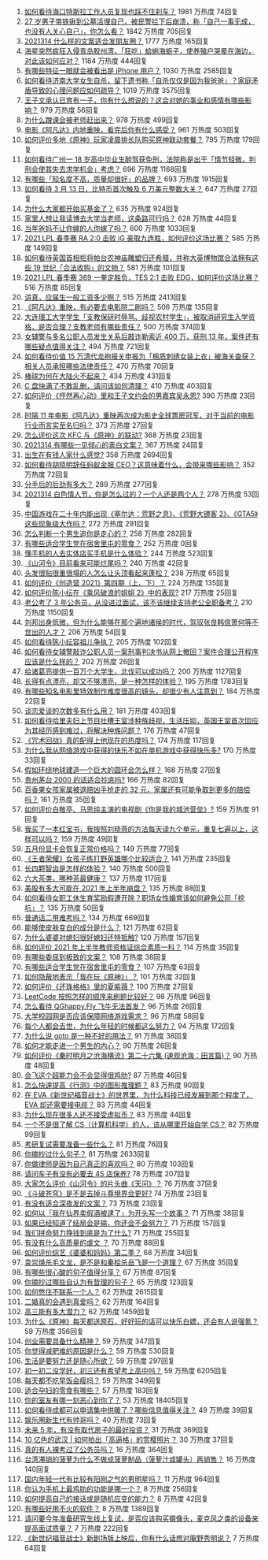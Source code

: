 1. [如何看待海口特斯拉工作人员复现也踩不住刹车？](https://www.zhihu.com/question/449227121) 1981 万热度 74回复
1. [27 岁男子带铁锹到公墓活埋自己，被民警拦下后崩溃，称「自己一事无成，也没有人关心自己」，你怎么看？](https://www.zhihu.com/question/448895485) 1842 万热度 705回复
1. [2021314 什么样的文案适合发朋友圈？](https://www.zhihu.com/question/448761958) 1777 万热度 165回复
1. [海星突然疯狂入侵青岛胶州湾，「狂吃」蛤蜊海蛎子，使养殖户哭晕在海边，对此该如何应对？](https://www.zhihu.com/question/448899043) 1184 万热度 444回复
1. [有哪些特征一眼就会被看出是 iPhone 用户？](https://www.zhihu.com/question/357678200) 1030 万热度 2585回复
1. [如何看待济南大学女生自杀，留下遗书称「自杀仅仅是因为我爸爸」？家庭矛盾导致的心理问题应如何疏导？](https://www.zhihu.com/question/448002553) 1019 万热度 3575回复
1. [王子文承认已育有一子，你有什么想说的？这会对她的事业和感情有哪些影响？](https://www.zhihu.com/question/449204610) 979 万热度 56回复
1. [为什么蹭课会被老师赶出来？](https://www.zhihu.com/question/355822061) 978 万热度 499回复
1. [电影《阿凡达》内地重映，看完后你有什么感受？](https://www.zhihu.com/question/448750149) 961 万热度 503回复
1. [如何评价多地《原神》玩家凌晨排长队购买原神联动套餐？](https://www.zhihu.com/question/449049692) 795 万热度 179回复
1. [如何看待广州一 18 岁高中毕业生醉驾获免刑，法院称是出于「情节轻微，判刑会使其失去求学机会」考虑？](https://www.zhihu.com/question/448905232) 696 万热度 1168回复
1. [有哪些「知名度不高，质量却很好」的品牌？](https://www.zhihu.com/question/35886615) 693 万热度 1915回复
1. [如何看待 3 月 13 日，比特币首次触及 6 万美元整数大关？](https://www.zhihu.com/question/449150635) 647 万热度 27回复
1. [为什么大家都开始买基金了？](https://www.zhihu.com/question/440302773) 635 万热度 924回复
1. [家里人想让我读博去大学当老师，这条路可行吗？](https://www.zhihu.com/question/448393868) 628 万热度 44回复
1. [当年爸妈不让你嫁的人你嫁了吗？](https://www.zhihu.com/question/443594106) 600 万热度 1033回复
1. [2021 LPL 春季赛 RA 2:0 击败 iG 豪取九连胜，如何评价这场比赛？](https://www.zhihu.com/question/449133536) 585 万热度 149回复
1. [如何看待英国首相拒将帕台农神庙雕塑归还希腊，并称大英博物馆合法拥有这些 19 世纪「合法收购」的文物？](https://www.zhihu.com/question/449101017) 581 万热度 101回复
1. [2021 LPL 春季赛 369 一拳定胜负，TES 2:1 击败 EDG，如何评价这场比赛？](https://www.zhihu.com/question/449151395) 516 万热度 85回复
1. [讲真，应届生一般工资多少啊？](https://www.zhihu.com/question/58570383) 515 万热度 2413回复
1. [《阿凡达》重映，有必要去电影院二刷吗？](https://www.zhihu.com/question/448772019) 506 万热度 135回复
1. [大连理工大学学生「支教保研时辱骂、歧视农村学生」，被取消研究生入学资格，是否合理？支教老师有哪些责任？](https://www.zhihu.com/question/449089292) 500 万热度 374回复
1. [女辅警与多名公职人员发生关系后敲诈勒索近 400 万，获刑 13 年，案件还有哪些疑点值得关注？](https://www.zhihu.com/question/448965331) 494 万热度 721回复
1. [如何看待价值 15 万清代龙袍报关申报为「棉质刺绣女装上衣」被海关查获？相关人员承担哪些法律责任？](https://www.zhihu.com/question/448701359) 470 万热度 70回复
1. [棒球为何在大陆火不起来？](https://www.zhihu.com/question/448302143) 434 万热度 431回复
1. [C 盘快满了不敢乱删，请问该如何清理？](https://www.zhihu.com/question/379384714) 410 万热度 403回复
1. [如何评价《怦然再心动》里和王子文约会的男嘉宾吴永恩?](https://www.zhihu.com/question/448054194) 390 万热度 23回复
1. [时隔 11 年电影《阿凡达》重映再次成为影史全球票房冠军，对于当前的电影行业而言实至名归吗？](https://www.zhihu.com/question/448750459) 373 万热度 27回复
1. [怎么评价这次 KFC 与《原神》的联动?](https://www.zhihu.com/question/449051034) 368 万热度 23回复
1. [2021314 有哪些一见倾心的表白文案？](https://www.zhihu.com/question/449063807) 367 万热度 24回复
1. [出生在有钱人家什么感觉?](https://www.zhihu.com/question/384673502) 358 万热度 2694回复
1. [如何看待胡晓明辞任蚂蚁金服 CEO？这意味着什么，会带来哪些影响？](https://www.zhihu.com/question/448999558) 352 万热度 72回复
1. [分手后的后劲有多大？](https://www.zhihu.com/question/440316118) 289 万热度 277回复
1. [2021314 白色情人节，你是怎么过的？一个人还是两个人？](https://www.zhihu.com/question/449247321) 278 万热度 53回复
1. [中国游戏在二十年内能出现《塞尔达：荒野之息》、《荒野大镖客 2》、《GTA5》这些现象级大作吗？](https://www.zhihu.com/question/448003342) 272 万热度 291回复
1. [怎么判断一个男生追你是走心的？](https://www.zhihu.com/question/307685355) 258 万热度 282回复
1. [有哪些适合学生党在宿舍里屯的零食？](https://www.zhihu.com/roundtable/newterm2021) 252 万热度 0回复
1. [懂手机的人去实体店买手机是什么体验？](https://www.zhihu.com/question/442650451) 244 万热度 523回复
1. [《山河令》目前看来可能烂尾吗？](https://www.zhihu.com/question/448992898) 240 万热度 42回复
1. [头发很贴很重很塌的人怎么让头顶看起来蓬松？](https://www.zhihu.com/question/20340797) 238 万热度 65回复
1. [如何评价《创造营 2021》第四期（上、下）？](https://www.zhihu.com/question/448583489) 224 万热度 135回复
1. [如何评价陈小纭在《乘风破浪的姐姐 2》中的表现?](https://www.zhihu.com/question/440631683) 217 万热度 25回复
1. [老公考了 3 年公务员，从没进过面试，该不该继续支持老公全职备考？](https://www.zhihu.com/question/417796263) 210 万热度 1150回复
1. [刘邦出身低微，但为什么能够在那个遍地诸侯的时代，驾驭张良韩信萧何等不世出的人才？](https://www.zhihu.com/question/326411244) 206 万热度 54回复
1. [如何看待陈小纭容祖儿争执？](https://www.zhihu.com/question/448965863) 205 万热度 102回复
1. [如何看待女辅警敲诈公职人员一案刑事判决书从网上撤回？案件合理公开程序应该是什么样的？](https://www.zhihu.com/question/449028350) 202 万热度 26回复
1. [给诸葛亮提供一百万个大学生，北伐可以成功吗？](https://www.zhihu.com/question/443277138) 200 万热度 1127回复
1. [长得有点漂亮，却又不够漂亮，是一种怎样的体验？](https://www.zhihu.com/question/64018902) 195 万热度 1783回复
1. [有哪些知名电影里特效制作难度很高的镜头，却很少有人注意到？](https://www.zhihu.com/question/448466173) 184 万热度 22回复
1. [谈恋爱谈的次数多有什么用？](https://www.zhihu.com/question/334622048) 181 万热度 403回复
1. [如何看待哈里夫妇上节目吐槽王室涉种族歧视，生活压抑，英国王室首次回应为其经历感到难过，将解决种族问题？](https://www.zhihu.com/question/448584950) 176 万热度 47回复
1. [《咒术回战》真的配得上他现在的热度吗？](https://www.zhihu.com/question/444766202) 174 万热度 117回复
1. [为什么我从网络游戏中获得的快乐不如在单机游戏中获得快乐多?](https://www.zhihu.com/question/448970693) 170 万热度 33回复
1. [假如环绕地球建造一个巨大的圆环会怎么样？](https://www.zhihu.com/question/268311659) 168 万热度 27回复
1. [贵州茅台 2000 的话适合抄底吗?](https://www.zhihu.com/question/445691261) 166 万热度 82回复
1. [百香果女孩家属被退赔凶手抢走的 32 元，家属还有可能争取到更多的赔偿吗？](https://www.zhihu.com/question/449138131) 161 万热度 35回复
1. [如何评价白敬亭、马思纯主演的电视剧《你是我的城池营垒》?](https://www.zhihu.com/question/392104422) 159 万热度 91回复
1. [我买了一本红宝书，我按照刘晓燕的方法每天读九个单元，重复七遍以上，这样可以吗？](https://www.zhihu.com/question/437555163) 159 万热度 49回复
1. [五月份显卡会恢复正常价格吗？](https://www.zhihu.com/question/445365770) 149 万热度 77回复
1. [《王者荣耀》女孩子练打野英雄哪个比较适合？](https://www.zhihu.com/question/323650224) 141 万热度 235回复
1. [长四颗智齿是怎样的体验？](https://www.zhihu.com/question/342153420) 140 万热度 500回复
1. [六大茶类，哪种茶最健康？](https://www.zhihu.com/question/57244114) 137 万热度 117回复
1. [美股有多大可能在 2021 年上半年崩盘？](https://www.zhihu.com/question/447024407) 135 万热度 88回复
1. [如何看待女职工休生育奖励假遭开除？职场女性婚育该如何避免公司「挖坑」？](https://www.zhihu.com/question/449246712) 135 万热度 50回复
1. [普通话二甲难考吗？](https://www.zhihu.com/question/296008893) 134 万热度 669回复
1. [能够使皮肤变白的成分是什么？](https://www.zhihu.com/question/435578573) 121 万热度 62回复
1. [为什么婆婆对媳妇很好媳妇还特抵触?](https://www.zhihu.com/question/446933492) 120 万热度 157回复
1. [如何评价 2021 年上半年教师资格证综合素质一科？](https://www.zhihu.com/question/449085143) 114 万热度 35回复
1. [有哪些委屈到极致的文案？](https://www.zhihu.com/question/409977257) 108 万热度 38回复
1. [有哪些适合学生党在宿舍里屯的零食？](https://www.zhihu.com/question/448401945) 107 万热度 63回复
1. [如何隐蔽地表示「我在玩《原神》」？](https://www.zhihu.com/question/448790948) 101 万热度 32回复
1. [如何评价《还珠格格》里的夏紫薇？](https://www.zhihu.com/question/288060468) 100 万热度 27回复
1. [LeetCode 按照怎样的顺序来刷题比较好？](https://www.zhihu.com/question/36738189) 98 万热度 96回复
1. [怎么看待 QGhappy.Fly 飞牛无法首发？](https://www.zhihu.com/question/449051540) 96 万热度 26回复
1. [大学校园网是否应该保障网络游戏需求？](https://www.zhihu.com/question/448635700) 96 万热度 58回复
1. [每个人都会去世，为什么年轻的时候都这么努力？](https://www.zhihu.com/question/447050330) 94 万热度 172回复
1. [为什么说 goto 是一种不好的用法？](https://www.zhihu.com/question/20259336) 91 万热度 38回复
1. [如何才能走进一个男生的内心？](https://www.zhihu.com/question/268525772) 90 万热度 26回复
1. [如何评价《秦时明月之沧海横流》第二十六集 (速观沧海：田言篇)？](https://www.zhihu.com/question/448725214) 90 万热度 48回复
1. [会飞这个超能力会不会显得很鸡肋?](https://www.zhihu.com/question/407617594) 87 万热度 46回复
1. [怎么快速提高《行测》中的图形推理题？](https://www.zhihu.com/question/300875689) 83 万热度 90回复
1. [在 EVA《新世纪福音战士》的世界里，为什么科技已经发展到那个程度了，EVA 却还需要接电缆？](https://www.zhihu.com/question/424928782) 83 万热度 44回复
1. [为什么现在很多人还不接受虚拟币？](https://www.zhihu.com/question/446646495) 83 万热度 44回复
1. [一个不是很了解 CS（计算机科学）的人，该从哪里开始自学 CS？](https://www.zhihu.com/question/380375631) 82 万热度 99回复
1. [考研复试需要准备一些什么？](https://www.zhihu.com/question/266833640) 81 万热度 76回复
1. [你摘抄过什么句子？](https://www.zhihu.com/question/314121506) 81 万热度 2633回复
1. [你做律师是因为自己真正的喜欢吗？](https://www.zhihu.com/question/447881795) 80 万热度 103回复
1. [请问车子有没有必要去 4S 店保养?](https://www.zhihu.com/question/430070457) 78 万热度 207回复
1. [大家怎么评价《山河令》的片头曲《天问》？](https://www.zhihu.com/question/447864997) 76 万热度 37回复
1. [《斗破苍穹》是不是去掉斗尊境界会更好?](https://www.zhihu.com/question/448921615) 74 万热度 23回复
1. [有没有适合深夜发的文案？](https://www.zhihu.com/question/446298308) 73 万热度 23回复
1. [如何以「我在仙界卖假酒被逮了」为开头写一个故事？](https://www.zhihu.com/question/445207724) 71 万热度 38回复
1. [如果已经知道了结局会是输，你还会不会努力？](https://www.zhihu.com/question/448153256) 71 万热度 157回复
1. [我们拼命努力挣钱到底是为了什么?](https://www.zhihu.com/question/448291367) 71 万热度 255回复
1. [有没有什么高质量的虐文 ？](https://www.zhihu.com/question/438735007) 70 万热度 88回复
1. [如何评价综艺《婆婆和妈妈》第二季？](https://www.zhihu.com/question/445062065) 68 万热度 34回复
1. [袁崇焕杀毛文龙，是不是和秦桧杀岳飞是一个道理？](https://www.zhihu.com/question/447068216) 67 万热度 35回复
1. [有哪些很心酸的句子值得分享？](https://www.zhihu.com/question/447360077) 67 万热度 87回复
1. [你摘抄过哪些自认为有哲理的句子？](https://www.zhihu.com/question/447471891) 65 万热度 123回复
1. [如何憋住不联系一个人？](https://www.zhihu.com/question/417595335) 62 万热度 2615回复
1. [二婚真的会遇到真爱吗？](https://www.zhihu.com/question/427960636) 62 万热度 164回复
1. [高三能有多大潜力？](https://www.zhihu.com/question/62520919) 62 万热度 1459回复
1. [为什么《原神》每天都送原石，好好玩的话可以快乐白嫖，还会有人说强氪？](https://www.zhihu.com/question/442373014) 59 万热度 356回复
1. [创业需要具备什么精神？](https://www.zhihu.com/question/446491392) 59 万热度 347回复
1. [你觉得减肥难的原因是什么？](https://www.zhihu.com/question/444589508) 59 万热度 530回复
1. [生活是要努力还是随心所欲？](https://www.zhihu.com/question/445846632) 59 万热度 297回复
1. [初一初二没学好，初三还有希望考上高中吗？](https://www.zhihu.com/question/439552373) 59 万热度 6205回复
1. [每天都不吃早饭会瘦吗？](https://www.zhihu.com/question/446503998) 59 万热度 349回复
1. [适合孕妇的零食有哪些？](https://www.zhihu.com/question/21792927) 57 万热度 183回复
1. [你的室友有哪一刻恶心到你了？](https://www.zhihu.com/question/356119656) 53 万热度 18405回复
1. [如何看待成都可以申请集中供暖了？哪些信息值得关注？](https://www.zhihu.com/question/449071960) 49 万热度 39回复
1. [娱乐圈新生代有帅哥吗？](https://www.zhihu.com/question/441612992) 40 万热度 73回复
1. [未来 5 年，有没有取代房子的最好投资？](https://www.zhihu.com/question/441692710) 31 万热度 369回复
1. [10 亿色的武汉 | 如何拍出「高逼格」的赏樱照片？](https://www.zhihu.com/question/448251854) 30 万热度 37回复
1. [真的有人裸考过了公务员吗？](https://www.zhihu.com/question/276113114) 16 万热度 364回复
1. [台湾滞销的菠萝为什么不做成菠萝制品（菠萝汁或罐头）再销售？](https://www.zhihu.com/question/448567998) 16 万热度 140回复
1. [国内年轻一代有比较有阳刚之气的男明星吗？](https://www.zhihu.com/question/436821458) 11 万热度 964回复
1. [你认为手机上最鸡肋的功能是哪一个？](https://www.zhihu.com/question/447620352) 8 万热度 256回复
1. [如何提高自己的接话或是随机应变的能力？](https://www.zhihu.com/question/316725457) 8 万热度 42回复
1. [有哪些好用不火的软件？](https://www.zhihu.com/question/310110592) 8 万热度 1389回复
1. [请问要今年准备研究生线上复试，是否应该购买摄像头，麦克风之类的设备来提高面试质量？](https://www.zhihu.com/question/387856123) 7 万热度 222回复
1. [《新世纪福音战士》新剧场版上映后，你有什么话想对庵野秀明说？](https://www.zhihu.com/question/448565809) 7 万热度 64回复